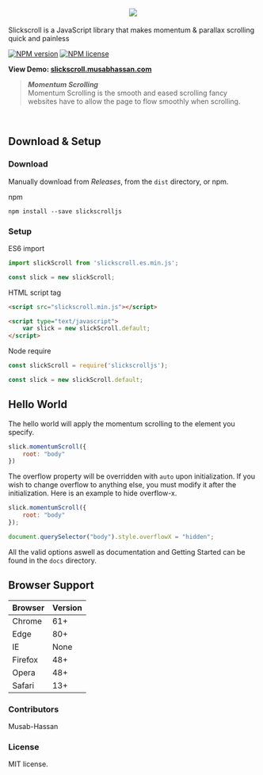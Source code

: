 <h1 align="center">
    <img src="/assets/Logo.png"/>
</h1>

Slickscroll is a JavaScript library that makes momentum & parallax scrolling quick and painless

[![NPM version](http://img.shields.io/npm/v/slickscrolljs.svg?style=for-the-badge&logo=npm)](https://www.npmjs.org/package/slickscrolljs) [![NPM license](http://img.shields.io/npm/l/slickscrolljs.svg?style=for-the-badge)](https://www.npmjs.org/package/slickscrolljs)

**View Demo: [slickscroll.musabhassan.com](https://slickscroll.musabhassan.com)**

<blockquote>
<strong><i>Momentum Scrolling</i></strong><br>
Momentum Scrolling is the smooth and eased scrolling fancy websites have to allow the page to flow smoothly when scrolling.
</blockquote><br>


## Download & Setup

### Download
Manually download from *Releases*, from the `dist` directory, or npm.

npm
```
npm install --save slickscrolljs
```

### Setup

ES6 import
```javascript
import slickScroll from 'slickscroll.es.min.js';

const slick = new slickScroll;
```

HTML script tag
```html
<script src="slickscroll.min.js"></script>

<script type="text/javascript"> 
    var slick = new slickScroll.default;
</script>
```

Node require
```javascript
const slickScroll = require('slickscrolljs');

const slick = new slickScroll.default;
```

## Hello World
The hello world will apply the momentum scrolling to the element you specify.
```javascript
slick.momentumScroll({
    root: "body"
})
```
The overflow property will be overridden with `auto` upon initialization. If you wish to change overflow to anything else, you must modify it after the initialization. Here is an example to hide overflow-x.

```javascript
slick.momentumScroll({
    root: "body"
});

document.querySelector("body").style.overflowX = "hidden";
```

All the valid options aswell as documentation and Getting Started can be found in the `docs` directory.

## Browser Support

Browser | Version
| - | - |
Chrome | 61+
Edge | 80+
IE | None
Firefox | 48+
Opera | 48+
Safari | 13+

### Contributors
Musab-Hassan

### License
MIT license.
